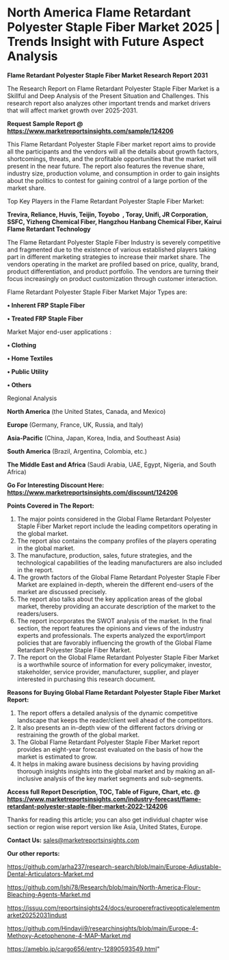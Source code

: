 # North America Flame Retardant Polyester Staple Fiber Market 2025 | Trends Insight with Future Aspect Analysis

<strong>Flame Retardant Polyester Staple Fiber Market Research Report 2031</strong>

The Research Report on Flame Retardant Polyester Staple Fiber Market is a Skillful and Deep Analysis of the Present Situation and Challenges. This research report also analyzes other important trends and market drivers that will affect market growth over 2025-2031.

<strong>Request Sample Report @ <a href=https://www.marketreportsinsights.com/sample/124206>https://www.marketreportsinsights.com/sample/124206</a></strong>

This Flame Retardant Polyester Staple Fiber market report aims to provide all the participants and the vendors will all the details about growth factors, shortcomings, threats, and the profitable opportunities that the market will present in the near future. The report also features the revenue share, industry size, production volume, and consumption in order to gain insights about the politics to contest for gaining control of a large portion of the market share.

Top Key Players in the Flame Retardant Polyester Staple Fiber Market:

<strong>Trevira, Reliance, Huvis, Teijin, Toyobo  , Toray, Unifi, JR Corporation, SSFC, Yizheng Chemical Fiber, Hangzhou Hanbang Chemical Fiber, Kairui Flame Retardant Technology</strong>

The Flame Retardant Polyester Staple Fiber Industry is severely competitive and fragmented due to the existence of various established players taking part in different marketing strategies to increase their market share. The vendors operating in the market are profiled based on price, quality, brand, product differentiation, and product portfolio. The vendors are turning their focus increasingly on product customization through customer interaction.

Flame Retardant Polyester Staple Fiber Market Major Types are:

<strong>• Inherent FRP Staple Fiber

• Treated FRP Staple Fiber</strong>

Market Major end-user applications :

<strong>• Clothing

• Home Textiles

• Public Utility

• Others</strong>

Regional Analysis

</u><strong><b>North America</b></strong> (the United States, Canada, and Mexico)

<strong><b>Europe </b></strong>(Germany, France, UK, Russia, and Italy)

<strong><b>Asia-Pacific</b></strong> (China, Japan, Korea, India, and Southeast Asia)

<strong><b>South America</b></strong> (Brazil, Argentina, Colombia, etc.)

<strong><b>The Middle East and Africa</b></strong> (Saudi Arabia, UAE, Egypt, Nigeria, and South Africa)

<strong>Go For Interesting Discount Here: <a href=https://www.marketreportsinsights.com/discount/124206>https://www.marketreportsinsights.com/discount/124206</a></strong>

<strong>Points Covered in The Report:</strong>
<ol>
  <li>The major points considered in the Global Flame Retardant Polyester Staple Fiber Market report include the leading competitors operating in the global market.</li>
  <li>The report also contains the company profiles of the players operating in the global market.</li>
  <li>The manufacture, production, sales, future strategies, and the technological capabilities of the leading manufacturers are also included in the report.</li>
  <li>The growth factors of the Global Flame Retardant Polyester Staple Fiber Market are explained in-depth, wherein the different end-users of the market are discussed precisely.</li>
  <li>The report also talks about the key application areas of the global market, thereby providing an accurate description of the market to the readers/users.</li>
  <li>The report incorporates the SWOT analysis of the market. In the final section, the report features the opinions and views of the industry experts and professionals. The experts analyzed the export/import policies that are favorably influencing the growth of the Global Flame Retardant Polyester Staple Fiber Market.</li>
  <li>The report on the Global Flame Retardant Polyester Staple Fiber Market is a worthwhile source of information for every policymaker, investor, stakeholder, service provider, manufacturer, supplier, and player interested in purchasing this research document.</li>
</ol>
<strong>Reasons for Buying Global Flame Retardant Polyester Staple Fiber Market Report:</strong>

<ol>
  <li>The report offers a detailed analysis of the dynamic competitive landscape that keeps the reader/client well ahead of the competitors.</li>
  <li>It also presents an in-depth view of the different factors driving or restraining the growth of the global market.</li>
  <li>The Global Flame Retardant Polyester Staple Fiber Market report provides an eight-year forecast evaluated on the basis of how the market is estimated to grow.</li>
  <li>It helps in making aware business decisions by having providing thorough insights insights into the global market and by making an all-inclusive analysis of the key market segments and sub-segments.</li>
</ol>
<strong>Access full Report Description, TOC, Table of Figure, Chart, etc. @ <a href=https://www.marketreportsinsights.com/industry-forecast/flame-retardant-polyester-staple-fiber-market-2022-124206>https://www.marketreportsinsights.com/industry-forecast/flame-retardant-polyester-staple-fiber-market-2022-124206</a></strong>


Thanks for reading this article; you can also get individual chapter wise section or region wise report version like Asia, United States, Europe.

<strong>Contact Us:</strong>
sales@marketreportsinsights.com

<strong>Our other reports:</strong>

<a href=https://github.com/arha237/research-search/blob/main/Europe-Adjustable-Dental-Articulators-Market.md>https://github.com/arha237/research-search/blob/main/Europe-Adjustable-Dental-Articulators-Market.md</a>

<a href=https://github.com/Ishi78/Research/blob/main/North-America-Flour-Bleaching-Agents-Market.md>https://github.com/Ishi78/Research/blob/main/North-America-Flour-Bleaching-Agents-Market.md</a>

<a href=https://issuu.com/reportsinsights24/docs/europerefractiveopticalelementmarket20252031indust>https://issuu.com/reportsinsights24/docs/europerefractiveopticalelementmarket20252031indust</a>

<a href=https://github.com/Hindavii9/researchinsights/blob/main/Europe-4-Methoxy-Acetophenone-4-MAP-Market.md>https://github.com/Hindavii9/researchinsights/blob/main/Europe-4-Methoxy-Acetophenone-4-MAP-Market.md</a>

<a href=https://ameblo.jp/cargo656/entry-12890593549.html>https://ameblo.jp/cargo656/entry-12890593549.html</a>"
